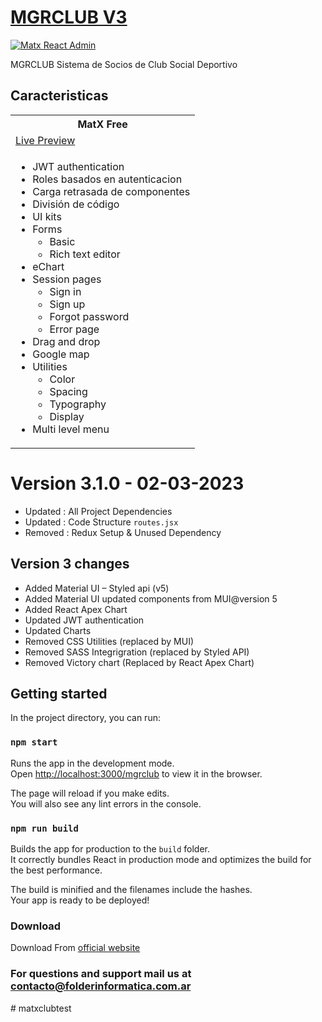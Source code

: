 <h1><a href="https://ui-lib.com/downloads/matx-react-dashboard/">MGRCLUB V3</a></h1>

<a href="https://matx-react-free.netlify.app/"><img alt="Matx React Admin" src="https://ui-lib.com/blog/wp-content/uploads/2021/09/matx-github.png" /></a>

<p>MGRCLUB Sistema de Socios de Club Social Deportivo</p>
<h2>Caracteristicas</h2>
<table>
<tr>
<th>MatX Free</th>
</tr>
<tr>
<td>
<a href="https://matxclubtest.vercel.app/mgrclub">Live Preview</a> <br>
</td>
</tr>
<tr>
<td valign="top">
<ul>
  <li>JWT authentication</li>
  <li>Roles basados en autenticacion</li>
  <li>Carga retrasada de componentes </li>
  <li>División de código</li>  
  <li>UI kits </li>
  <li>Forms
    <ul>
      <li>Basic</li>
      <li>Rich text editor</li>
    </ul>
  </li>
  <li>eChart</li>
  <li>Session pages
    <ul>
      <li>Sign in</li>
      <li>Sign up</li>
      <li>Forgot password</li>
      <li>Error page</li>
    </ul>
  </li>
  <li>Drag and drop</li>
  <li>Google map</li>
  <li>Utilities
    <ul>
      <li>Color</li>
      <li>Spacing</li>
      <li>Typography</li>
      <li>Display</li>
    </ul>
  </li>
  <li>Multi level menu</li>
</ul>
</td>
</table>

# Version 3.1.0 - 02-03-2023

- Updated : All Project Dependencies
- Updated : Code Structure `routes.jsx`
- Removed : Redux Setup & Unused Dependency

<h2>Version 3 changes</h2>

- Added Material UI – Styled api (v5)
- Added Material UI updated components from MUI@version 5
- Added React Apex Chart
- Updated JWT authentication
- Updated Charts
- Removed CSS Utilities (replaced by MUI)
- Removed SASS Integrigration (replaced by Styled API)
- Removed Victory chart (Replaced by React Apex Chart)

<h2 id="availablescripts">Getting started</h2>

<p>In the project directory, you can run:</p>

<h3 id="npmstart"><code>npm start</code></h3>

<p>Runs the app in the development mode.<br>
Open <a href="http://localhost:3000/mgrclub">http://localhost:3000/mgrclub</a> to view it in the browser.</p>

<p>The page will reload if you make edits.<br>
You will also see any lint errors in the console.</p>

<h3 id="npmrunbuild"><code>npm run build</code></h3>

<p>Builds the app for production to the <code>build</code> folder.<br>
It correctly bundles React in production mode and optimizes the build for the best performance.</p>

<p>The build is minified and the filenames include the hashes.<br>
Your app is ready to be deployed!</p>

<h3>Download</h3>
Download From <a href="https://www.folderinformatica.com.ar">official website</a>

<h3>For questions and support mail us at <a href="mailto:contacto@folderinformatica.com.ar">contacto@folderinformatica.com.ar</a></h3>
#   m a t x c l u b t e s t 
 
 
